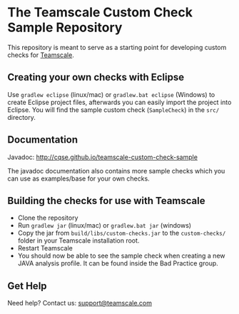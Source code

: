 The Teamscale Custom Check Sample Repository
============================================

This repository is meant to serve as a starting point for developing custom checks for [Teamscale](https://www.teamscale.com).

Creating your own checks with Eclipse
-------------------------------------
Use ```gradlew eclipse``` (linux/mac) or ```gradlew.bat eclipse``` (Windows) to create Eclipse project files, afterwards you can easily import the project into Eclipse. You will find the sample custom check (```SampleCheck```) in the ```src/``` directory.

Documentation
-------------
Javadoc: http://cqse.github.io/teamscale-custom-check-sample

The javadoc documentation also contains more sample checks which you can use as examples/base for your own checks.

Building the checks for use with Teamscale
------------------------------------------
- Clone the repository
- Run ```gradlew jar``` (linux/mac) or ```gradlew.bat jar``` (windows)
- Copy the jar from ```build/libs/custom-checks.jar``` to the ```custom-checks/``` folder in your Teamscale installation root.
- Restart Teamscale
- You should now be able to see the sample check when creating a new JAVA analysis profile. It can be found inside the Bad Practice group.


Get Help
--------
Need help? Contact us: support@teamscale.com
